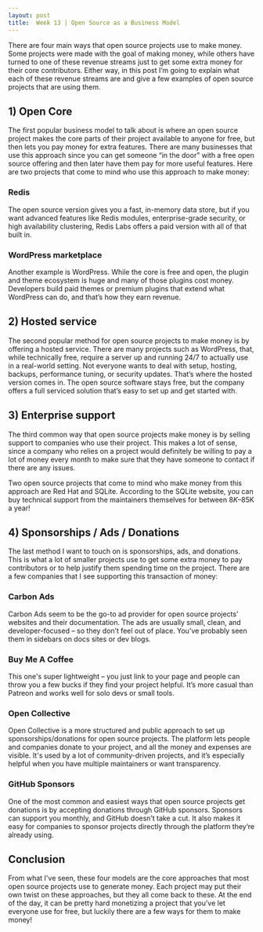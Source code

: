 ```yaml
---
layout: post
title:  Week 13 | Open Source as a Business Model
---
```


There are four main ways that open source projects use to make money. Some projects were made with the goal of making money, while others have turned to one of these revenue streams just to get some extra money for their core contributors. Either way, in this post I’m going to explain what each of these revenue streams are and give a few examples of open source projects that are using them.

<!--more-->

## 1) Open Core

The first popular business model to talk about is where an open source project makes the core parts of their project available to anyone for free, but then lets you pay money for extra features. There are many businesses that use this approach since you can get someone “in the door” with a free open source offering and then later have them pay for more useful features. Here are two projects that come to mind who use this approach to make money:

### Redis

The open source version gives you a fast, in-memory data store, but if you want advanced features like Redis modules, enterprise-grade security, or high availability clustering, Redis Labs offers a paid version with all of that built in.

### WordPress marketplace

Another example is WordPress. While the core is free and open, the plugin and theme ecosystem is huge and many of those plugins cost money. Developers build paid themes or premium plugins that extend what WordPress can do, and that’s how they earn revenue.

## 2) Hosted service 

The second popular method for open source projects to make money is by offering a hosted service. There are many projects such as WordPress, that, while technically free, require a server up and running 24/7 to actually use in a real-world setting. Not everyone wants to deal with setup, hosting, backups, performance tuning, or security updates. That’s where the hosted version comes in. The open source software stays free, but the company offers a full serviced solution that’s easy to set up and get started with.

## 3) Enterprise support

The third common way that open source projects make money is by selling support to companies who use their project. This makes a lot of sense, since a company who relies on a project would definitely be willing to pay a lot of money every month to make sure that they have someone to contact if there are any issues.

Two open source projects that come to mind who make money from this approach are Red Hat and SQLite. According to the SQLite website, you can buy technical support from the maintainers themselves for between $8K–$85K a year!

## 4) Sponsorships / Ads / Donations

The last method I want to touch on is sponsorships, ads, and donations. This is what a lot of smaller projects use to get some extra money to pay contributors or to help justify them spending time on the project. There are a few companies that I see supporting this transaction of money:

### Carbon Ads

Carbon Ads seem to be the go-to ad provider for open source projects’ websites and their documentation. The ads are usually small, clean, and developer-focused – so they don’t feel out of place. You’ve probably seen them in sidebars on docs sites or dev blogs.

### Buy Me A Coffee

This one's super lightweight – you just link to your page and people can throw you a few bucks if they find your project helpful. It’s more casual than Patreon and works well for solo devs or small tools.

### Open Collective

Open Collective is a more structured and public approach to set up sponsorships/donations for open source projects. The platform lets people and companies donate to your project, and all the money and expenses are visible. It's used by a lot of community-driven projects, and it’s especially helpful when you have multiple maintainers or want transparency.

### GitHub Sponsors

One of the most common and easiest ways that open source projects get donations is by accepting donations through GitHub sponsors. Sponsors can support you monthly, and GitHub doesn’t take a cut. It also makes it easy for companies to sponsor projects directly through the platform they’re already using.

## Conclusion

From what I've seen, these four models are the core approaches that most open source projects use to generate money. Each project may put their own twist on these approaches, but they all come back to these. At the end of the day, it can be pretty hard monetizing a project that you’ve let everyone use for free, but luckily there are a few ways for them to make money!